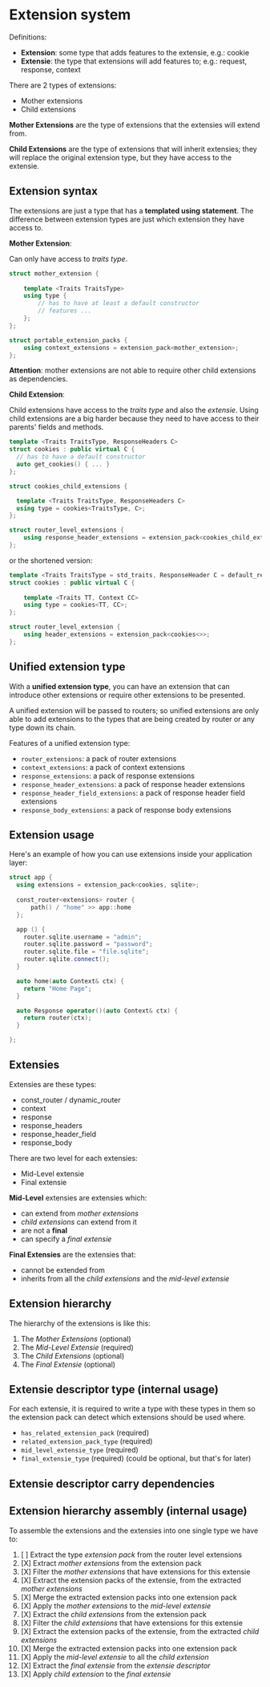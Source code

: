 # Extension system

Definitions:

- __Extension__: some type that adds features to the extensie, e.g.: cookie
- __Extensie__: the type that extensions will add features to; e.g.: request, response, context

There are 2 types of extensions:

- Mother extensions
- Child extensions

**Mother Extensions** are the type of extensions that the extensies will extend from.

__Child Extensions__ are the type of extensions that will inherit extensies;
they will replace the original extension type, but they have access to
the extensie.

## Extension syntax
The extensions are just a type that has a __templated using statement__.
The difference between extension types are just which extension they have
access to.


__Mother Extension__:

Can only have access to _traits type_.
```c++
struct mother_extension {
    
    template <Traits TraitsType>
    using type {
        // has to have at least a default constructor
        // features ...
    };
};

struct portable_extension_packs {
    using context_extensions = extension_pack<mother_extension>;
};
```

__Attention__: mother extensions are not able to require other child extensions as dependencies.

__Child Extension__:

Child extensions have access to the _traits type_ and also the _extensie_.
Using child extensions are a big harder because they need to have access to their
parents' fields and methods.

```c++
template <Traits TraitsType, ResponseHeaders C>
struct cookies : public virtual C {
  // has to have a default constructor
  auto get_cookies() { ... }
};

struct cookies_child_extensions {

  template <Traits TraitsType, ResponseHeaders C>
  using type = cookies<TraitsType, C>;
};

struct router_level_extensions {
    using response_header_extensions = extension_pack<cookies_child_extension>;
};
```

or the shortened version:

```c++
template <Traits TraitsType = std_traits, ResponseHeader C = default_response_header>
struct cookies : public virtual C {
    
    template <Traits TT, Context CC>
    using type = cookies<TT, CC>;
};

struct router_level_extension {
    using header_extensions = extension_pack<cookies<>>;
};
```

## Unified extension type
With a __unified extension type__, you can have an extension that can
introduce other extensions or require other extensions to be presented.

A unified extension will be passed to routers; so unified extensions are
only able to add extensions to the types that are being created by router
or any type down its chain.

Features of a unified extension type:

- `router_extensions`: a pack of router extensions
- `context_extensions`: a pack of context extensions
- `response_extensions`: a pack of response extensions
- `response_header_extensions`: a pack of response header extensions
- `response_header_field_extensions`: a pack of response header field extensions
- `response_body_extensions`: a pack of response body extensions


## Extension usage
Here's an example of how you can use extensions inside your application layer:

```c++
struct app {
  using extensions = extension_pack<cookies, sqlite>;
  
  const_router<extensions> router {
      path() / "home" >> app::home
  };

  app () {
    router.sqlite.username = "admin";
    router.sqlite.password = "password";
    router.sqlite.file = "file.sqlite";
    router.sqlite.connect();
  }

  auto home(auto Context& ctx) {
    return "Home Page";
  }

  auto Response operator()(auto Context& ctx) {
    return router(ctx);
  }

};
```

## Extensies

Extensies are these types:

- const_router / dynamic_router
- context
- response
- response_headers
- response_header_field
- response_body

There are two level for each extensies:

- Mid-Level extensie
- Final extensie


__Mid-Level__ extensies are extensies which:

- can extend from _mother extensions_
- _child extensions_ can extend from it
- are not a __final__
- can specify a _final extensie_

__Final Extensies__ are the extensies that:

- cannot be extended from
- inherits from all the _child extensions_ and the _mid-level extensie_


## Extension hierarchy
The hierarchy of the extensions is like this:

1. The _Mother Extensions_ (optional)
2. The _Mid-Level Extensie_ (required)
3. The _Child Extensions_ (optional)
4. The _Final Extensie_ (optional)

## Extensie descriptor type (internal usage)
For each extensie, it is required to write a type with these types in them so the extension pack
can detect which extensions should be used where.

- `has_related_extension_pack` (required)
- `related_extension_pack_type` (required)
- `mid_level_extensie_type` (required)
- `final_extensie_type` (required) (could be optional, but that's for later)

## Extensie descriptor carry dependencies


## Extension hierarchy assembly (internal usage)
To assemble the extensions and the extensies into one single type we have to:

1. [ ] Extract the type _extension pack_ from the router level extensions
2. [X] Extract _mother extensions_ from the extension pack
3. [X] Filter the _mother extensions_ that have extensions for this extensie
4. [X] Extract the extension packs of the extensie, from the extracted _mother extensions_
5. [X] Merge the extracted extension packs into one extension pack
6. [X] Apply the _mother extensions_ to the _mid-level extensie_
7. [X] Extract the _child extensions_ from the extension pack
8. [X] Filter the _child extensions_ that have extensions for this extensie
9. [X] Extract the extension packs of the extensie, from the extracted _child extensions_
10. [X] Merge the extracted extension packs into one extension pack
11. [X] Apply the _mid-level extensie_ to all the _child extension_
12. [X] Extract the _final extensie_ from the _extensie descriptor_
13. [X] Apply _child extension_ to the _final extensie_


